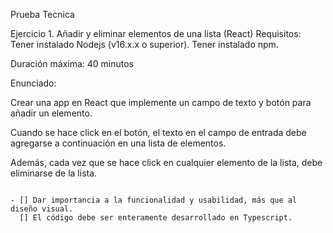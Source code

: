 Prueba Tecnica 

Ejercicio 1. Añadir y eliminar elementos de una lista (React) Requisitos: Tener instalado Nodejs (v16.x.x o superior). Tener instalado npm.

Duración máxima: 40 minutos

Enunciado:

Crear una app en React que implemente un campo de texto y botón para añadir un elemento.

Cuando se hace click en el botón, el texto en el campo de entrada debe agregarse a continuación en una lista de elementos.

Además, cada vez que se hace click en cualquier elemento de la lista, debe eliminarse de la lista.
```

- [] Dar importancia a la funcionalidad y usabilidad, más que al diseño visual.
  [] El código debe ser enteramente desarrollado en Typescript.

